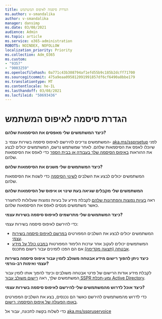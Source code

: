 ```yaml
---
title: הגדרת סיסמה לאיפוס המשתמש
ms.author: v-smandalika
author: v-smandalika
manager: dansimp
ms.date: 03/08/2021
audience: Admin
ms.topic: article
ms.service: o365-administration
ROBOTS: NOINDEX, NOFOLLOW
localization_priority: Priority
ms.collection: Adm_O365
ms.custom:
- "9357"
- "9003259"
ms.openlocfilehash: 0a771c43b308794af1efd55b9c185b2dcff71700
ms.sourcegitcommit: 475a9eaa095812091991857df6cf6490a8bbe179
ms.translationtype: MT
ms.contentlocale: he-IL
ms.lasthandoff: 03/08/2021
ms.locfileid: "50693436"
---
```

# <a name="user-reset-password-setup"></a>הגדרת סיסמה לאיפוס המשתמש

**כיצד המשתמשים שלי מאפסים את הסיסמאות שלהם?**

המשתמשים צריכים להירשם לאיפוס סיסמה בשירות עצמי ב- [aka.ms/ssprsetup](https://mysignins.microsoft.com/security-info) לפני שיוכלו לאפס את הסיסמאות שלהם. לאחר שמשתמש נרשם, המשתמשים יכולים לבצע את ההוראות [באיפוס הסיסמה שלך בעבודה או בבית הספר](https://docs.microsoft.com/azure/active-directory/user-help/active-directory-passwords-update-your-own-password) כדי לאפס את הסיסמאות שלהם.

**כיצד המשתמשים שלי משנים את הסיסמאות שלהם?**

המשתמשים יכולים לבצע את השלבים [לשינוי הסיסמה](https://docs.microsoft.com/azure/active-directory/user-help/active-directory-passwords-update-your-own-password) כדי לשנות את הסיסמאות שלהם.

**המשתמשים שלי מקבלים שגיאה בעת שינוי או איפוס של הסיסמאות שלהם**

ראה [בעיות נפוצות והפתרונות שלהם](https://docs.microsoft.com/azure/active-directory/user-help/active-directory-passwords-update-your-own-password) לקבלת מידע על בעיות נפוצות שעלולות להתעורר כאשר משתמשים מנסים לאפס את הסיסמאות שלהם.

**כיצד המשתמשים שלי מתרשמים לאיפוס סיסמה בשירות עצמי?**

כדי להירשם לאיפוס סיסמה בשירות עצמי:

- המשתמשים יכולים לבצע את השלבים המפורטים [במרשם לאיפוס סיסמה בשירות עצמי](https://docs.microsoft.com/azure/active-directory/user-help/active-directory-passwords-reset-register).
- המשתמשים יכולים לעקוב אחר ערכות הלימוד המפורטות [במבט כולל על מידע אבטחה (תצוגה מקדימה)](https://docs.microsoft.com/azure/active-directory/user-help/security-info-setup-signin) אם הם הפכו לזמינים עבור רישום מתכנס.

**כיצד ניתן להפוך רישום מידע אבטחה משולב לזמין עבור איפוס סיסמה בשירות עצמי ואימות רב-גורמי?**

לקבלת מידע אודות הרישום של פרטי אבטחה משולבים וכיצד להפוך אותו לזמין עבור המשתמשים שלך, ראה [רישום משולב עבור SSPR ומע-תכלת Active Directory](https://docs.microsoft.com/azure/active-directory/authentication/concept-registration-mfa-sspr-combined).

**כיצד אוכל לדרוש מהמשתמשים שלי להירשם לאיפוס סיסמה בשירות עצמי?**

כדי לדרוש מהמשתמשים להירשם כאשר הם נכנסים, בצע את השלבים המפורטים [באופן הפעולה של איפוס הסיסמה: רישום](https://docs.microsoft.com/azure/active-directory/authentication/concept-sspr-howitworks).

כדי לשלוח בקשה לתכונה, עבור אל [aka.ms/sspruservoice](https://feedback.azure.com/forums/169401-azure-active-directory/category/166251-self-service-password-reset)



 












